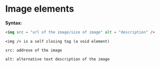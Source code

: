 # Image elements

**Syntax:**
````html
<img src = "url of the image/size of image" alt = "description" /> 
````

````
<img /> is a self closing tag (a void element)

src: addrese of the image

alt: alternative text description of the image
````